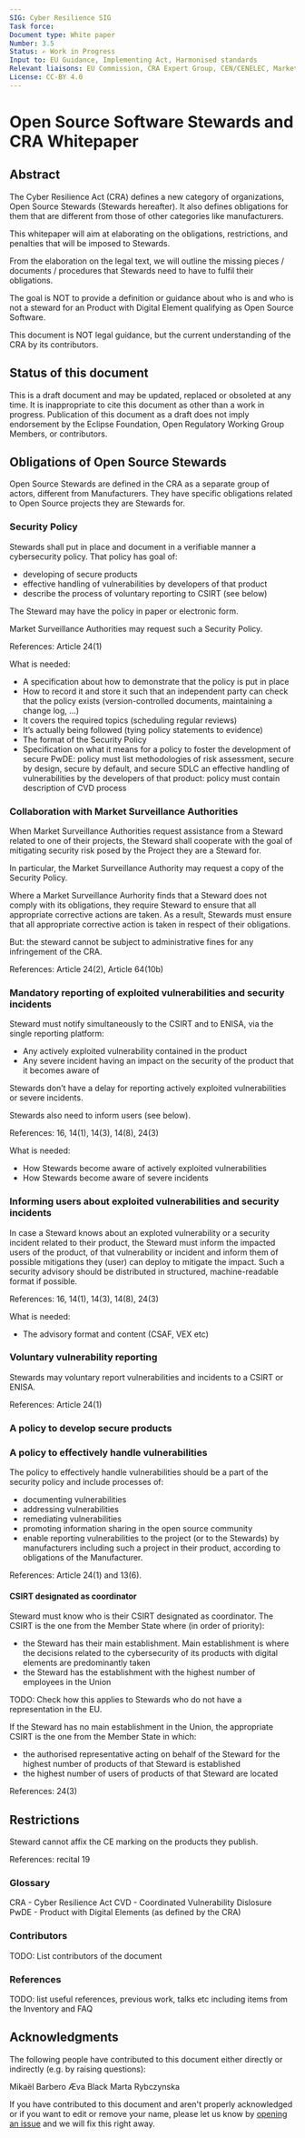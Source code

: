 ```yaml
---
SIG: Cyber Resilience SIG
Task force:
Document type: White paper
Number: 3.5
Status: ✍️ Work in Progress
Input to: EU Guidance, Implementing Act, Harmonised standards
Relevant liaisons: EU Commission, CRA Expert Group, CEN/CENELEC, Market Surveillance
License: CC-BY 4.0
---
```


# Open Source Software Stewards and CRA Whitepaper

## Abstract

The Cyber Resilience Act (CRA) defines a new category of organizations, Open Source Stewards (Stewards hereafter). It also defines obligations for them that are different from those of other categories like manufacturers.

This whitepaper will aim at elaborating on the obligations, restrictions, and penalties that will be imposed to Stewards.

From the elaboration on the legal text, we will outline the missing pieces / documents / procedures that Stewards need to have to fulfil their obligations.

The goal is NOT to provide a definition or guidance about who is and who is not a steward for an Product with Digital Element qualifying as Open Source Software.

This document is NOT legal guidance, but the current understanding of the CRA by its contributors.

## Status of this document

This is a draft document and may be updated, replaced or obsoleted at any time. It is inappropriate to cite this document as other than a work in progress. Publication of this document as a draft does not imply endorsement by the Eclipse Foundation, Open Regulatory Working Group Members, or contributors.

## Obligations of Open Source Stewards

Open Source Stewards are defined in the CRA as a separate group of actors, different from Manufacturers. They have specific obligations related to Open Source projects they are Stewards for.

### Security Policy

Stewards shall put in place and document in a verifiable manner a cybersecurity policy. That policy has goal of:
- developing of secure products
- effective handling of vulnerabilities by developers of that product
- describe the process of voluntary reporting to CSIRT (see below)

The Steward may have the policy in paper or electronic form.

Market Surveillance Authorities may request such a Security Policy.

References: Article 24(1)

What is needed:
- A specification about how to demonstrate that the policy is put in place
- How to record it and store it such that an independent party can check that the policy exists (version-controlled documents, maintaining a change log, ...)
- It covers the required topics (scheduling regular reviews)
- It’s actually being followed (tying policy statements to evidence)
- The format of the Security Policy
- Specification on what it means for a policy to foster the development of secure PwDE: policy must list methodologies of risk assessment, secure by design, secure by default, and secure SDLC
an effective handling of vulnerabilities by the developers of that product: policy must contain description of CVD process


### Collaboration with Market Surveillance Authorities

When Market Surveillance Authorities request assistance from a Steward related to one of their projects,
the Steward shall cooperate with the goal of mitigating security risk posed by the Project they are a Steward for.

In particular, the Market Surveillance Authority may request a copy of the Security Policy.

Where a Market Surveillance Aurhority finds that a Steward does not comply with its obligations,
they require Steward to ensure that all appropriate corrective actions are taken.
As a result, Stewards must ensure that all appropriate corrective action is taken in respect of their obligations.

But: the steward cannot be subject to administrative fines for any infringement of the CRA.

References: Article 24(2), Article 64(10b)

### Mandatory reporting of exploited vulnerabilities and security incidents

Steward must notify simultaneously to the CSIRT and to ENISA, via the single reporting platform: 
- Any actively exploited vulnerability contained in the product
- Any severe incident having an impact on the security of the product that it becomes aware of

Stewards don’t have a delay for reporting actively exploited vulnerabilities or severe incidents.

Stewards also need to inform users (see below).

References: 16, 14(1), 14(3), 14(8), 24(3)

What is needed:

- How Stewards become aware of actively exploited vulnerabilities
- How Stewards become aware of severe incidents

### Informing users about exploited vulnerabilities and security incidents

In case a Steward knows about an exploted vulnerability or a security incident related to their product,
the Steward must inform the impacted users of the product,
of that vulnerability or incident and inform them of possible mitigations they (user) can deploy to mitigate
the impact. Such a security advisory should be distributed in structured, machine-readable format if possible.

References: 16, 14(1), 14(3), 14(8), 24(3)

What is needed: 
- The advisory format and content (CSAF, VEX etc)

### Voluntary vulnerability reporting

Stewards may voluntary report vulnerabilities and incidents to a CSIRT or ENISA.

References: Article 24(1)

### A policy to develop secure products

### A policy to effectively handle vulnerabilities

The policy to effectively handle vulnerabilities should be a part of the security policy and include processes of:
- documenting vulnerabilities
- addressing vulnerabilities
- remediating vulnerabilities
- promoting information sharing in the open source community
- enable reporting vulnerabilities to the project (or to the Stewards) by manufacturers including such a project in their product, according to obligations of the Manufacturer.

References: Article 24(1) and 13(6).

#### CSIRT designated as coordinator

Steward must know who is their CSIRT designated as coordinator. The CSIRT is the one from the Member State where (in order of priority):
- the Steward has their main establishment. Main establishment is where the decisions related to the cybersecurity of its products with digital elements are predominantly taken
- the Steward has the establishment with the highest number of employees in the Union

TODO: Check how this applies to Stewards who do not have a representation in the EU.

If the Steward has no main establishment in the Union, the appropriate CSIRT is the one from the Member State in which:
- the authorised representative acting on behalf of the Steward for the highest number of products of that Steward is established
- the highest number of users of products of that Steward are located

References: 24(3)

## Restrictions

Steward cannot affix the CE marking on the products they publish.

References: recital 19

### Glossary

CRA - Cyber Resilience Act
CVD - Coordinated Vulnerability Dislosure
PwDE - Product with Digital Elements (as defined by the CRA)

### Contributors

TODO: List contributors of the document

### References

TODO: list useful references, previous work, talks etc including items from the Inventory and FAQ

## Acknowledgments

The following people have contributed to this document either directly or indirectly (e.g. by raising questions):

Mikaël Barbero
Æva Black
Marta Rybczynska

If you have contributed to this document and aren't properly acknowledged or if you want to edit or remove your name, please let us know by [opening an issue](https://github.com/orcwg/orcwg/issues/new) and we will fix this right away.
